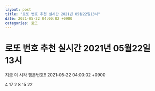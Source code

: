 ```yaml
---
layout: post
title: "로또 번호 추천 실시간 2021년 05월22일13시"
date: 2021-05-22 04:00:02 +0900
categories: 로또
---
```


# 로또 번호 추천 실시간 2021년 05월22일13시

지금 이 시각 행운번호!! 2021-05-22 04:00:02 +0900

 4  17  2  8  15  22 

